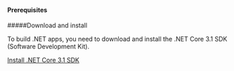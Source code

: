 #### Prerequisites

#####Download and install

To build .NET apps, you need to download and install the .NET Core 3.1 SDK (Software Development Kit).

[Install .NET Core 3.1 SDK](https://dotnet.microsoft.com/learn/ml-dotnet/get-started-tutorial/install)

